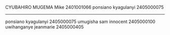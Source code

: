 CYUBAHIRO MUGEMA Mike   2401001066
ponsiano kyagulanyi 2405000075
__________________________________________________________________________________________________________
ponsiano kyagulanyi 2405000075
umugisha sam innocent 2405000100
uwihanganye jeanmarie 2405000405
